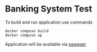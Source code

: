 # Banking System Test

To build and run application use commands
```Shell
docker compose build
docker compose up
```

Application will be available via [swagger](https://localhost:4000/swagger/index.html)
